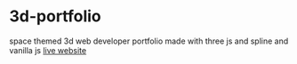 # 3d-portfolio
space themed 3d web developer portfolio made with three js and spline and vanilla js
[live website](https://dhruv-g.netlify.app/)
